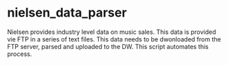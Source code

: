 nielsen_data_parser
===================
Nielsen provides industry level data on music sales. 
This data is provided vie FTP in a series of text files.
This data needs to be dwonloaded from the FTP server, parsed and uploaded to the DW.
This script automates this process.

